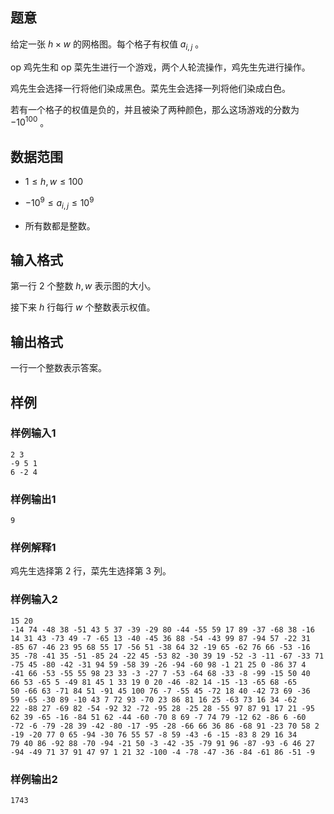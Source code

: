 ## 题意

给定一张 $h \times w$ 的网格图。每个格子有权值 $a_{i,j}$ 。

op 鸡先生和 op 菜先生进行一个游戏，两个人轮流操作，鸡先生先进行操作。  

鸡先生会选择一行将他们染成黑色。菜先生会选择一列将他们染成白色。  

若有一个格子的权值是负的，并且被染了两种颜色，那么这场游戏的分数为 $- 10^{100}$ 。

## 数据范围

- $1 \leq h,w \leq 100$

- $- 10^9 \leq a_{i,j} \leq 10^9$ 

- 所有数都是整数。

## 输入格式

第一行 $2$ 个整数 $h,w$ 表示图的大小。  

接下来 $h$ 行每行 $w$ 个整数表示权值。

## 输出格式

一行一个整数表示答案。

## 样例

### 样例输入1

```
2 3
-9 5 1
6 -2 4
```

### 样例输出1

```
9
```

### 样例解释1

鸡先生选择第 $2$ 行，菜先生选择第 $3$ 列。

### 样例输入2

```
15 20
-14 74 -48 38 -51 43 5 37 -39 -29 80 -44 -55 59 17 89 -37 -68 38 -16
14 31 43 -73 49 -7 -65 13 -40 -45 36 88 -54 -43 99 87 -94 57 -22 31
-85 67 -46 23 95 68 55 17 -56 51 -38 64 32 -19 65 -62 76 66 -53 -16
35 -78 -41 35 -51 -85 24 -22 45 -53 82 -30 39 19 -52 -3 -11 -67 -33 71
-75 45 -80 -42 -31 94 59 -58 39 -26 -94 -60 98 -1 21 25 0 -86 37 4
-41 66 -53 -55 55 98 23 33 -3 -27 7 -53 -64 68 -33 -8 -99 -15 50 40
66 53 -65 5 -49 81 45 1 33 19 0 20 -46 -82 14 -15 -13 -65 68 -65
50 -66 63 -71 84 51 -91 45 100 76 -7 -55 45 -72 18 40 -42 73 69 -36
59 -65 -30 89 -10 43 7 72 93 -70 23 86 81 16 25 -63 73 16 34 -62
22 -88 27 -69 82 -54 -92 32 -72 -95 28 -25 28 -55 97 87 91 17 21 -95
62 39 -65 -16 -84 51 62 -44 -60 -70 8 69 -7 74 79 -12 62 -86 6 -60
-72 -6 -79 -28 39 -42 -80 -17 -95 -28 -66 66 36 86 -68 91 -23 70 58 2
-19 -20 77 0 65 -94 -30 76 55 57 -8 59 -43 -6 -15 -83 8 29 16 34
79 40 86 -92 88 -70 -94 -21 50 -3 -42 -35 -79 91 96 -87 -93 -6 46 27
-94 -49 71 37 91 47 97 1 21 32 -100 -4 -78 -47 -36 -84 -61 86 -51 -9
```

### 样例输出2

```
1743
```
